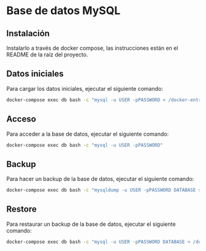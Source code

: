 # Base de datos MySQL

## Instalación

Instalarlo a través de docker compose, las instrucciones están en el README de la raíz del proyecto.

## Datos iniciales

Para cargar los datos iniciales, ejecutar el siguiente comando:

```bash
docker-compose exec db bash -c "mysql -u USER -pPASSWORD < /docker-entrypoint-initdb.d/01-init.sql"
```

## Acceso

Para acceder a la base de datos, ejecutar el siguiente comando:

```bash
docker-compose exec db bash -c "mysql -u USER -pPASSWORD"
```

## Backup

Para hacer un backup de la base de datos, ejecutar el siguiente comando:

```bash
docker-compose exec db bash -c "mysqldump -u USER -pPASSWORD DATABASE > /docker-entrypoint-initdb.d/backup.sql"
```

## Restore

Para restaurar un backup de la base de datos, ejecutar el siguiente comando:

```bash
docker-compose exec db bash -c "mysql -u USER -pPASSWORD DATABASE < /docker-entrypoint-initdb.d/backup.sql"
```
